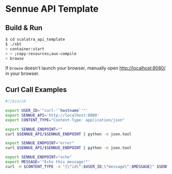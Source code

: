 # Sennue API Template #

## Build & Run ##

```sh
$ cd scalatra_api_template
$ ./sbt
> container:start
> ~ ;copy-resources;aux-compile
> browse
```

If `browse` doesn't launch your browser, manually open [http://localhost:8080/](http://localhost:8080/) in your browser.

## Curl Call Examples ##

```sh
#!/bin/sh

export USER_ID='"curl-'`hostname`'"'
export SENNUE_API='http://localhost:8080'
export CONTENT_TYPE="Content-Type: application/json"

export SENNUE_ENDPOINT=""
curl $SENNUE_API/$SENNUE_ENDPOINT | python -m json.tool

export SENNUE_ENDPOINT="error"
curl $SENNUE_API/$SENNUE_ENDPOINT | python -m json.tool

export SENNUE_ENDPOINT="echo"
export MESSAGE='"Echo this message!"'
curl -H $CONTENT_TYPE -d "{\"id\":$USER_ID,\"message\":$MESSAGE}" $SENNUE_API/$SENNUE_ENDPOINT | python -m json.tool
```

